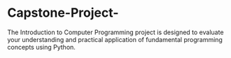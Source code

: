 # Capstone-Project-
The Introduction to Computer Programming project is designed to evaluate your understanding and practical application of fundamental programming concepts using Python. 
